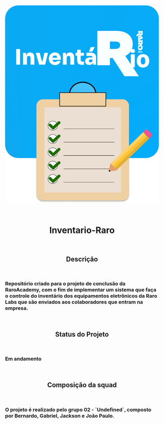 <p align="center"><img src="./assets/images/logo-inventario-project.png" alt="Logo do projeto Inventário RaroLabs" width="520px" display="flex" align-items="center"></p>

<br>
<h1 align='center'>Inventario-Raro </h1>
<br>

<h2 align="center"> Descrição </h2>

<br>

<h3 justify-content> Repositório criado para o projeto de conclusão da RaroAcademy, com o fim de implementar um sistema que faça o controle do inventário dos equipamentos eletrônicos da Raro Labs que são enviados aos colaboradores que entram na empresa. </h3>

<br>

<h2 align="center"> 
	Status do Projeto
</h2> 

<br>

<h3> Em andamento </h3>

<br>

<h2 align="center"> Composição da squad </h2>

<br>

<h3> O projeto é realizado pelo grupo 02 - `Undefined`, composto por Bernardo, Gabriel, Jackson e João Paulo.</h3>



